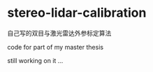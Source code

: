 # stereo-lidar-calibration
自己写的双目与激光雷达外参标定算法

code for part of my master thesis

still working on it ... 


